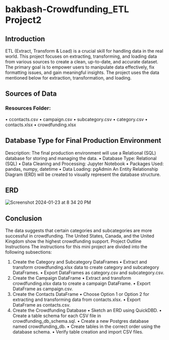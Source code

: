 # bakbash-Crowdfunding_ETL Project2
## Introduction
ETL (Extract, Transform & Load) is a crucial skill for handling data in the real world. This project focuses on extracting, transforming, and loading data from various sources to create a clean, up-to-date, and accurate dataset. The primary goal is to empower users to manipulate data effectively, fix formatting issues, and gain meaningful insights. The project uses the data mentioned below for extraction, transformation, and loading.
## Sources of Data
### Resources Folder:
•	ccontacts.csv
•	campaign.csv
•	subcategory.csv
•	category.csv
•	contacts.xlsx
•	crowdfunding.xlsx
## Database Type for Final Production Environment
Description: The final production environment will use a Relational (SQL) database for storing and managing the data.
•	Database Type: Relational (SQL)
•	Data Cleaning and Processing: Jupyter Notebook
•	Packages Used: pandas, numpy, datetime
•	Data Loading: pgAdmin
An Entity Relationship Diagram (ERD) will be created to visually represent the database structure.
## ERD

![Screenshot 2024-01-23 at 8 34 20 PM](https://github.com/bakbash/Crowdfunding_ETL/assets/148186521/e43f219d-3dad-4c8a-ade7-dfd8c07e6b24)

## Conclusion
The data suggests that certain categories and subcategories are more successful in crowdfunding. The United States, Canada, and the United Kingdom show the highest crowdfunding support.
Project Outline
Instructions
The instructions for this mini project are divided into the following subsections:
1.	Create the Category and Subcategory DataFrames
•	Extract and transform crowdfunding.xlsx data to create category and subcategory DataFrames.
•	Export DataFrames as category.csv and subcategory.csv.
2.	Create the Campaign DataFrame
•	Extract and transform crowdfunding.xlsx data to create a campaign DataFrame.
•	Export DataFrame as campaign.csv.
3.	Create the Contacts DataFrame
•	Choose Option 1 or Option 2 for extracting and transforming data from contacts.xlsx.
•	Export DataFrame as contacts.csv.
4.	Create the Crowdfunding Database
•	Sketch an ERD using QuickDBD.
•	Create a table schema for each CSV file in crowdfunding_db_schema.sql.
•	Create a new Postgres database named crowdfunding_db.
•	Create tables in the correct order using the database schema.
•	Verify table creation and import CSV files.
